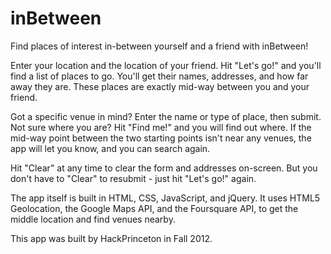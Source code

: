 # inBetween

Find places of interest in-between yourself and a friend with inBetween!

Enter your location and the location of your friend. Hit "Let's go!" and you'll find a list of places to go. You'll get their names, addresses, and how far away they are. These places are exactly mid-way between you and your friend.

Got a specific venue in mind? Enter the name or type of place, then submit. Not sure where you are? Hit "Find me!" and you will find out where. If the mid-way point between the two starting points isn't near any venues, the app will let you know, and you can search again.

Hit "Clear" at any time to clear the form and addresses on-screen. But you don't have to "Clear" to resubmit - just hit "Let's go!" again.

The app itself is built in HTML, CSS, JavaScript, and jQuery. It uses HTML5 Geolocation, the Google Maps API, and the Foursquare API, to get the middle location and find venues nearby.

This app was built by HackPrinceton in Fall 2012.
